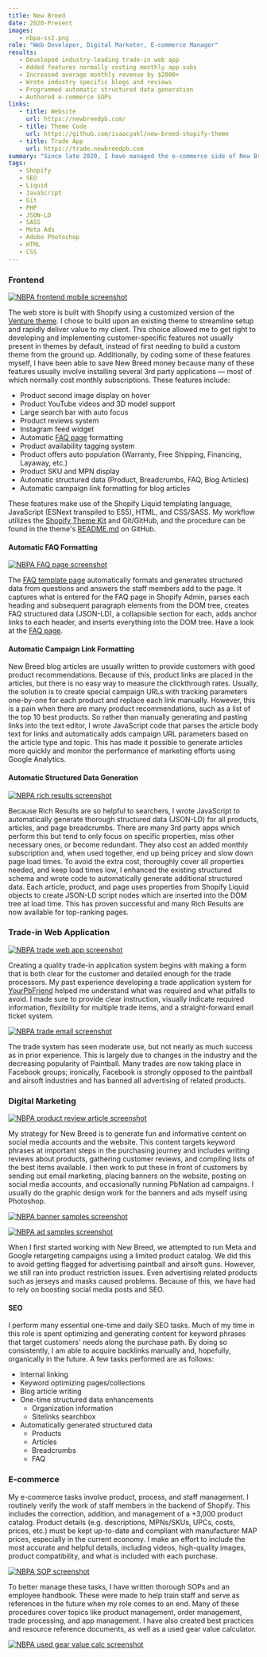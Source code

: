 ```yaml
---
title: New Breed
date: 2020-Present
images:
   - nbpa-ss2.png
role: "Web Developer, Digital Marketer, E-commerce Manager"
results:
   - Developed industry-leading trade-in web app
   - Added features normally costing monthly app subs
   - Increased average monthly revenue by $2000+
   - Wrote industry specific blogs and reviews
   - Programmed automatic structured data generation
   - Authored e-commerce SOPs
links:
   - title: Website
     url: https://newbreedpb.com/
   - title: Theme Code
     url: https://github.com/isaacyakl/new-breed-shopify-theme
   - title: Trade App
     url: https://trade.newbreedpb.com
summary: "Since late 2020, I have managed the e-commerce side of New Breed Paintball & Airsoft. My main concern has been to continue providing a friendly, reliable customer experience as they have since 2008. This has encompassed setting them up with Shopify for both their e-commerce and retail locations; developing web improvements; creating marketing content; and authoring SOPs to better enhance workflows. In all, the web store has stiff competition from well-established online paintball and airsoft retailers but is still managing to grow and generate consistent revenue."
tags:
   - Shopify
   - SEO
   - Liquid
   - JavaScript
   - Git
   - PHP
   - JSON-LD
   - SASS
   - Meta Ads
   - Adobe Photoshop
   - HTML
   - CSS
---
```


### Frontend

[![NBPA frontend mobile screenshot](/img/work/nbpa-ss6-frontend-mobile.jpg)](/img/work/nbpa-ss6-frontend-mobile.jpg)

The web store is built with Shopify using a customized version of the [Venture theme](https://themes.shopify.com/themes/venture/styles/snowboards). I chose to build upon an existing theme to streamline setup and rapidly deliver value to my client. This choice allowed me to get right to developing and implementing customer-specific features not usually present in themes by default, instead of first needing to build a custom theme from the ground up. Additionally, by coding some of these features myself, I have been able to save New Breed money because many of these features usually involve installing several 3rd party applications &mdash; most of which normally cost monthly subscriptions. These features include:

-  Product second image display on hover
-  Product YouTube videos and 3D model support
-  Large search bar with auto focus
-  Product reviews system
-  Instagram feed widget
-  Automatic [FAQ page](https://newbreedpb.com/pages/frequently-asked-questions) formatting
-  Product availability tagging system
-  Product offers auto population (Warranty, Free Shipping, Financing, Layaway, etc.)
-  Product SKU and MPN display
-  Automatic structured data (Product, Breadcrumbs, FAQ, Blog Articles)
-  Automatic campaign link formatting for blog articles

These features make use of the Shopify Liquid templating language, JavaScript (ESNext transpiled to ES5), HTML, and CSS/SASS. My workflow utilizes the [Shopify Theme Kit](https://shopify.dev/themes/tools/theme-kit) and Git/GitHub, and the procedure can be found in the theme's [README.md](https://github.com/isaacyakl/new-breed-shopify-theme#new-version-procedure) on GitHub.

#### Automatic FAQ Formatting

[![NBPA FAQ page screenshot](/img/work/nbpa-ss9-faq-page.jpg)](/img/work/nbpa-ss9-faq-page.jpg)

The [FAQ template page](https://github.com/isaacyakl/new-breed-shopify-theme/blob/4fd2acfdafe4bc67b8100e8d8f4e9e4ac143cc66/templates/page.faq.liquid) automatically formats and generates structured data from questions and answers the staff members add to the page. It captures what is entered for the FAQ page in Shopify Admin, parses each heading and subsequent paragraph elements from the DOM tree, creates FAQ structured data (JSON-LD), a collapsible section for each, adds anchor links to each header, and inserts everything into the DOM tree. Have a look at the [FAQ page](https://newbreedpb.com/pages/frequently-asked-questions).

#### Automatic Campaign Link Formatting

New Breed blog articles are usually written to provide customers with good product recommendations. Because of this, product links are placed in the articles, but there is no easy way to measure the clickthrough rates. Usually, the solution is to create special campaign URLs with tracking parameters one-by-one for each product and replace each link manually. However, this is a pain when there are many product recommendations, such as a list of the top 10 best products. So rather than manually generating and pasting links into the text editor, I wrote JavaScript code that parses the article body text for links and automatically adds campaign URL parameters based on the article type and topic. This has made it possible to generate articles more quickly and monitor the performance of marketing efforts using Google Analytics.

#### Automatic Structured Data Generation

[![NBPA rich results screenshot](/img/work/nbpa-ss10-rich-results.jpg)](/img/work/nbpa-ss10-rich-results.jpg)

Because Rich Results are so helpful to searchers, I wrote JavaScript to automatically generate thorough structured data (JSON-LD) for all products, articles, and page breadcrumbs. There are many 3rd party apps which perform this but tend to only focus on specific properties, miss other necessary ones, or become redundant. They also cost an added monthly subscription and, when used together, end up being pricey and slow down page load times. To avoid the extra cost, thoroughly cover all properties needed, and keep load times low, I enhanced the existing structured schema and wrote code to automatically generate additional structured data. Each article, product, and page uses properties from Shopify Liquid objects to create JSON-LD script nodes which are inserted into the DOM tree at load time. This has proven successful and many Rich Results are now available for top-ranking pages.

### Trade-in Web Application

[![NBPA trade web app screenshot](/img/work/nbpa-ss3-trade-app.jpg)](/img/work/nbpa-ss3-trade-app.jpg)

Creating a quality trade-in application system begins with making a form that is both clear for the customer and detailed enough for the trade processors. My past experience developing a trade application system for [YourPbFriend](/work/yourpbfriend) helped me understand what was required and what pitfalls to avoid. I made sure to provide clear instruction, visually indicate required information, flexibility for multiple trade items, and a straight-forward email ticket system.

[![NBPA trade email screenshot](/img/work/nbpa-ss5-trade-app-email.jpg)](/img/work/nbpa-ss5-trade-app-email.jpg)

The trade system has seen moderate use, but not nearly as much success as in prior experience. This is largely due to changes in the industry and the decreasing popularity of Paintball. Many trades are now taking place in Facebook groups; ironically, Facebook is strongly opposed to the paintball and airsoft industries and has banned all advertising of related products.

### Digital Marketing

[![NBPA product review article screenshot](/img/work/nbpa-ss11-product-review-article.jpg)](/img/work/nbpa-ss11-product-review-article.jpg)

My strategy for New Breed is to generate fun and informative content on social media accounts and the website. This content targets keyword phrases at important steps in the purchasing journey and includes writing reviews about products, gathering customer reviews, and compiling lists of the best items available. I then work to put these in front of customers by sending out email marketing, placing banners on the website, posting on social media accounts, and occasionally running PbNation ad campaigns. I usually do the graphic design work for the banners and ads myself using Photoshop.

[![NBPA banner samples screenshot](/img/work/nbpa-ss12-banner-samples.jpg)](/img/work/nbpa-ss12-banner-samples.jpg)

[![NBPA ad samples screenshot](/img/work/nbpa-ss13-ad-samples.jpg)](/img/work/nbpa-ss13-ad-samples.jpg)

When I first started working with New Breed, we attempted to run Meta and Google retargeting campaigns using a limited product catalog. We did this to avoid getting flagged for advertising paintball and airsoft guns. However, we still ran into product restriction issues. Even advertising related products such as jerseys and masks caused problems. Because of this, we have had to rely on boosting social media posts and SEO.

#### SEO

I perform many essential one-time and daily SEO tasks. Much of my time in this role is spent optimizing and generating content for keyword phrases that target customers' needs along the purchase path. By doing so consistently, I am able to acquire backlinks manually and, hopefully, organically in the future. A few tasks performed are as follows:

-  Internal linking
-  Keyword optimizing pages/collections
-  Blog article writing
-  One-time structured data enhancements
   -  Organization information
   -  Sitelinks searchbox
-  Automatically generated structured data
   -  Products
   -  Articles
   -  Breadcrumbs
   -  FAQ

### E-commerce

My e-commerce tasks involve product, process, and staff management. I routinely verify the work of staff members in the backend of Shopify. This includes the correction, addition, and management of a +3,000 product catalog. Product details (e.g. descriptions, MPNs/SKUs, UPCs, costs, prices, etc.) must be kept up-to-date and compliant with manufacturer MAP prices, especially in the current economy. I make an effort to include the most accurate and helpful details, including videos, high-quality images, product compatibility, and what is included with each purchase.

[![NBPA SOP screenshot](/img/work/nbpa-ss7-sop.jpg)](/img/work/nbpa-ss7-sop.jpg)

To better manage these tasks, I have written thorough SOPs and an employee handbook. These were made to help train staff and serve as references in the future when my role comes to an end. Many of these procedures cover topics like product management, order management, trade processing, and app management. I have also created best practices and resource reference documents, as well as a used gear value calculator.

[![NBPA used gear value calc screenshot](/img/work/nbpa-ss8-used-gear-value-calculator.jpg)](/img/work/nbpa-ss8-used-gear-value-calculator.jpg)
